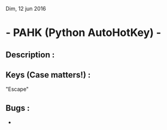 Dim, 12 jun 2016

# - PAHK (Python AutoHotKey) -

## Description :


## Keys (Case matters!) :
"Escape"


## Bugs :
-  
